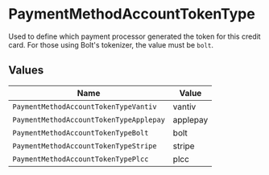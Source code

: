 # PaymentMethodAccountTokenType

Used to define which payment processor generated the token for this credit card.  For those using Bolt's tokenizer, the value must be `bolt`.



## Values

| Name                                    | Value                                   |
| --------------------------------------- | --------------------------------------- |
| `PaymentMethodAccountTokenTypeVantiv`   | vantiv                                  |
| `PaymentMethodAccountTokenTypeApplepay` | applepay                                |
| `PaymentMethodAccountTokenTypeBolt`     | bolt                                    |
| `PaymentMethodAccountTokenTypeStripe`   | stripe                                  |
| `PaymentMethodAccountTokenTypePlcc`     | plcc                                    |